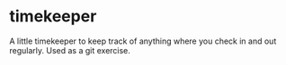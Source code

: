 # timekeeper
A little timekeeper to keep track of anything where you check in and out regularly. Used as a git exercise.

